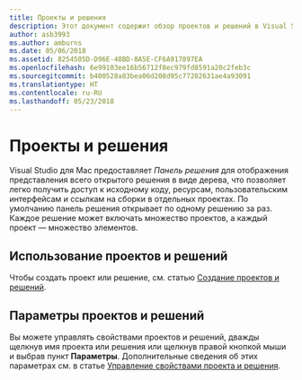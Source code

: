 ```yaml
---
title: Проекты и решения
description: Этот документ содержит обзор проектов и решений в Visual Studio для Mac.
author: asb3993
ms.author: amburns
ms.date: 05/06/2018
ms.assetid: 8254505D-D96E-48BD-8A5E-CF6A917897EA
ms.openlocfilehash: 6e99103ee16b56712f8ec979fd8591a20c2feb3c
ms.sourcegitcommit: b400528a83bea06d208d95c77282631ae4a93091
ms.translationtype: HT
ms.contentlocale: ru-RU
ms.lasthandoff: 05/23/2018
---
```

# <a name="projects-and-solutions"></a>Проекты и решения

Visual Studio для Mac предоставляет _Панель решения_ для отображения представления всего открытого решения в виде дерева, что позволяет легко получить доступ к исходному коду, ресурсам, пользовательским интерфейсам и ссылкам на сборки в отдельных проектах. По умолчанию панель решения открывает по одному решению за раз. Каждое решение может включать множество проектов, а каждый проект — множество элементов.

## <a name="using-projects-and-solutions"></a>Использование проектов и решений

Чтобы создать проект или решение, см. статью [Создание проектов и решений](create-new-projects.md).

## <a name="project-and-solution-options"></a>Параметры проектов и решений

Вы можете управлять свойствами проектов и решений, дважды щелкнув имя проекта или решения или щелкнув правой кнопкой мыши и выбрав пункт **Параметры**. Дополнительные сведения об этих параметрах см. в статье [Управление свойствами проекта и решения](managing-solutions-and-project-properties.md).